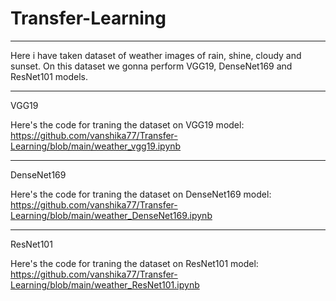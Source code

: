 # Transfer-Learning
_____________________________________________________________________________________________________________________________
Here i have taken dataset of weather images of rain, shine, cloudy and sunset.
On this dataset we gonna perform VGG19, DenseNet169 and ResNet101 models.

________________________________________________________________________________________________________________________________
VGG19

Here's the code for traning the dataset on VGG19 model:
https://github.com/vanshika77/Transfer-Learning/blob/main/weather_vgg19.ipynb


_________________________________________________________________________________________________________________________________
DenseNet169

Here's the code for traning the dataset on DenseNet169 model:
https://github.com/vanshika77/Transfer-Learning/blob/main/weather_DenseNet169.ipynb


_____________________________________________________________________________________________________________________________________
ResNet101

Here's the code for traning the dataset on ResNet101 model:
https://github.com/vanshika77/Transfer-Learning/blob/main/weather_ResNet101.ipynb
